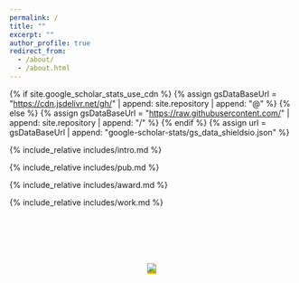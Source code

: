```yaml
---
permalink: /
title: ""
excerpt: ""
author_profile: true
redirect_from: 
  - /about/
  - /about.html
---
```


{% if site.google_scholar_stats_use_cdn %}
{% assign gsDataBaseUrl = "https://cdn.jsdelivr.net/gh/" | append: site.repository | append: "@" %}
{% else %}
{% assign gsDataBaseUrl = "https://raw.githubusercontent.com/" | append: site.repository | append: "/" %}
{% endif %}
{% assign url = gsDataBaseUrl | append: "google-scholar-stats/gs_data_shieldsio.json" %}



{% include_relative includes/intro.md %}

{% include_relative includes/pub.md %}

{% include_relative includes/award.md %}

{% include_relative includes/work.md %}

<br />
<br />
<br />
<br />
<br />
<div style="text-align: center; line-height: 100px">
<a href="https://clustrmaps.com/site/1bq4k" style="height: 100px; background-color: #e6b500; text-align: center; line-height: 100px" title="Visit tracker"><img src="//www.clustrmaps.com/map_v2.png?d=USVT5ZdiMifi_f-uIMrY3tmJJC5s1RLU2rz5sVs8mjY&cl=ffffff" /></a>
</div>

<!-- <script type="text/javascript" id="clustrmaps" src="//clustrmaps.com/map_v2.js?d=USVT5ZdiMifi_f-uIMrY3tmJJC5s1RLU2rz5sVs8mjY&cl=ffffff&w=a"></script> -->